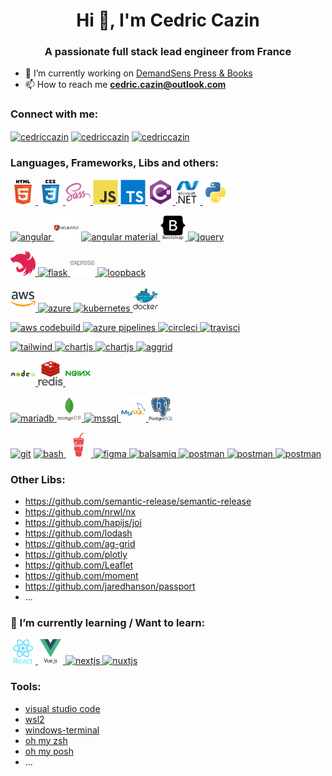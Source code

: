 <!--
- 🔭 I’m currently working on ...
- 🌱 I’m currently learning ...
- 👯 I’m looking to collaborate on ...
- 🤔 I’m looking for help with ...
- 💬 Ask me about ...
- 📫 How to reach me: ...
- 😄 Pronouns: ...
- ⚡ Fun fact: ...

https://rahuldkjain.github.io/gh-profile-readme-generator/

https://github.com/anuraghazra/github-readme-stats
https://github.com/ryo-ma/github-profile-trophy

https://dev.to/envoy_/150-badges-for-github-pnk

<p align="left"> <img src="https://komarev.com/ghpvc/?username=cedricazin&label=Profile%20views&color=0e75b6&style=flat" alt="cedricazin" /> </p>

<a href="https://codepen.io/cedriccazin" target="blank"><img align="center" src="https://raw.githubusercontent.com/rahuldkjain/github-profile-readme-generator/master/src/images/icons/Social/codepen.svg" alt="cedriccazin" height="30" width="40" /></a>
<a href="https://dev.to/@cedriccazin" target="blank"><img align="center" src="https://raw.githubusercontent.com/rahuldkjain/github-profile-readme-generator/master/src/images/icons/Social/devto.svg" alt="@cedriccazin" height="30" width="40" /></a>
 
-->

<h1 align="center">Hi 👋, I'm Cedric Cazin</h1>

<h3 align="center">A passionate full stack lead engineer from France</h3>

- 🔭 I’m currently working on [DemandSens Press & Books](https://bearingpoint.services/demandsens/en/our-demandsens-solutions/demandsens-press/)
- 📫 How to reach me **cedric.cazin@outlook.com**


<h3 align="left">Connect with me:</h3>

  <a href="https://linkedin.com/in/cedriccazin" target="blank"><img align="center" src="https://raw.githubusercontent.com/rahuldkjain/github-profile-readme-generator/master/src/images/icons/Social/linked-in-alt.svg" alt="cedriccazin" height="30" width="40" /></a>
  <a href="https://twitter.com/cedriccazin" target="blank"><img align="center" src="https://raw.githubusercontent.com/rahuldkjain/github-profile-readme-generator/master/src/images/icons/Social/twitter.svg" alt="cedriccazin" height="30" width="40" /></a>
  <a href="https://www.youtube.com/c/cedriccazin" target="blank"><img align="center" src="https://raw.githubusercontent.com/rahuldkjain/github-profile-readme-generator/master/src/images/icons/Social/youtube.svg" alt="cedriccazin" height="30" width="40" /></a>


<h3 align="left">Languages, Frameworks, Libs and others:</h3>

  <a href="https://www.w3.org/html/" target="_blank" rel="noreferrer"> <img src="https://raw.githubusercontent.com/devicons/devicon/master/icons/html5/html5-original-wordmark.svg" alt="html5" width="40" height="40"/> </a>
  <a href="https://www.w3schools.com/css/" target="_blank" rel="noreferrer"> <img src="https://raw.githubusercontent.com/devicons/devicon/master/icons/css3/css3-original-wordmark.svg" alt="css3" width="40" height="40"/> </a>
  <a href="https://sass-lang.com" target="_blank" rel="noreferrer"> <img src="https://raw.githubusercontent.com/devicons/devicon/master/icons/sass/sass-original.svg" alt="sass" width="40" height="40"/> </a>
  <a href="https://developer.mozilla.org/en-US/docs/Web/JavaScript" target="_blank" rel="noreferrer"> <img src="https://raw.githubusercontent.com/devicons/devicon/master/icons/javascript/javascript-original.svg" alt="javascript" width="40" height="40"/> </a>
  <a href="https://www.typescriptlang.org/" target="_blank" rel="noreferrer"> <img src="https://raw.githubusercontent.com/devicons/devicon/master/icons/typescript/typescript-original.svg" alt="typescript" width="40" height="40"/> </a>
  <a href="https://www.w3schools.com/cs/" target="_blank" rel="noreferrer"> <img src="https://raw.githubusercontent.com/devicons/devicon/master/icons/csharp/csharp-original.svg" alt="csharp" width="40" height="40"/> </a>
  <a href="https://dotnet.microsoft.com/" target="_blank" rel="noreferrer"> <img src="https://raw.githubusercontent.com/devicons/devicon/master/icons/dot-net/dot-net-original-wordmark.svg" alt="dotnet" width="40" height="40"/> </a>
  <a href="https://www.python.org" target="_blank" rel="noreferrer"> <img src="https://raw.githubusercontent.com/devicons/devicon/master/icons/python/python-original.svg" alt="python" width="40" height="40"/> </a>

  <a href="https://angular.io" target="_blank" rel="noreferrer"> <img src="https://angular.io/assets/images/logos/angular/angular.svg" alt="angular" width="40" height="40"/> </a>
  <a href="https://angular.io" target="_blank" rel="noreferrer"> <img src="https://raw.githubusercontent.com/devicons/devicon/master/icons/angularjs/angularjs-original-wordmark.svg" alt="angularjs" width="40" height="40"/></a>
  <a href="https://material.angular.io/" target="_blank" rel="noreferrer"> <img src="https://material.angular.io/assets/img/angular-material-logo.svg" alt="angular material" width="40" height="40"/> </a>
  <a href="https://getbootstrap.com" target="_blank" rel="noreferrer"> <img src="https://raw.githubusercontent.com/devicons/devicon/master/icons/bootstrap/bootstrap-plain-wordmark.svg" alt="bootstrap" width="40" height="40"/> </a>
  <a href="https://jquery.com/" target="_blank" rel="noreferrer"> <img src="https://avatars.githubusercontent.com/u/70142?s=280&v=4" alt="jquery" width="40" height="40"/> </a>  
  
  <a href="https://nestjs.com/" target="_blank" rel="noreferrer"> <img src="https://raw.githubusercontent.com/devicons/devicon/master/icons/nestjs/nestjs-plain.svg" alt="nestjs" width="40" height="40"/> </a>
  <a href="https://flask.palletsprojects.com/" target="_blank" rel="noreferrer"> <img src="https://www.vectorlogo.zone/logos/pocoo_flask/pocoo_flask-icon.svg" alt="flask" width="40" height="40"/> </a>
  <a href="https://expressjs.com" target="_blank" rel="noreferrer"> <img src="https://raw.githubusercontent.com/devicons/devicon/master/icons/express/express-original-wordmark.svg" alt="express" width="40" height="40"/> </a>
    <a href="https://loopback.io" target="_blank" rel="noreferrer"> <img src="https://static-00.iconduck.com/assets.00/loopback-icon-447x512-anbbqgul.png" alt="loopback" width="40" height="40"/> </a>

  <a href="https://aws.amazon.com" target="_blank" rel="noreferrer"> <img src="https://raw.githubusercontent.com/devicons/devicon/master/icons/amazonwebservices/amazonwebservices-original-wordmark.svg" alt="aws" width="40" height="40"/> </a>
  <a href="https://azure.microsoft.com/en-in/" target="_blank" rel="noreferrer"> <img src="https://www.vectorlogo.zone/logos/microsoft_azure/microsoft_azure-icon.svg" alt="azure" width="40" height="40"/> </a>
  <a href="https://kubernetes.io" target="_blank" rel="noreferrer"> <img src="https://www.vectorlogo.zone/logos/kubernetes/kubernetes-icon.svg" alt="kubernetes" width="40" height="40"/> </a>
  <a href="https://www.docker.com/" target="_blank" rel="noreferrer"> <img src="https://raw.githubusercontent.com/devicons/devicon/master/icons/docker/docker-original-wordmark.svg" alt="docker" width="40" height="40"/> </a>

  <a href="https://aws.amazon.com/codebuild/" target="_blank" rel="noreferrer"> <img src="https://symbols.getvecta.com/stencil_12/0_aws-codebuild.9678750410.png" alt="aws codebuild" width="40" height="40"/> </a>
  <a href="https://azure.microsoft.com/en-us/products/devops/pipelines/" target="_blank" rel="noreferrer"> <img src="https://miro.medium.com/max/512/1*1PuzQURJzSdVxP-b00hDJg.png" alt="azure pipelines" width="40" height="40"/> </a>
  <a href="https://circleci.com" target="_blank" rel="noreferrer"> <img src="https://www.vectorlogo.zone/logos/circleci/circleci-icon.svg" alt="circleci" width="40" height="40"/> </a>
  <a href="https://travis-ci.org" target="_blank" rel="noreferrer"> <img src="https://www.vectorlogo.zone/logos/travis-ci/travis-ci-icon.svg" alt="travisci" width="40" height="40"/> </a>

  <a href="https://tailwindcss.com/" target="_blank" rel="noreferrer"> <img src="https://www.vectorlogo.zone/logos/tailwindcss/tailwindcss-icon.svg" alt="tailwind" width="40" height="40"/> </a>
  <a href="https://www.chartjs.org" target="_blank" rel="noreferrer"> <img src="https://www.chartjs.org/media/logo-title.svg" alt="chartjs" width="40" height="40"/> </a>
  <a href="https://www.highcharts.com/" target="_blank" rel="noreferrer"> <img src="https://wp-assets.highcharts.com/svg/logo2021.svg" alt="chartjs" width="40" height="40"/> </a>
  <a href="https://www.ag-grid.com/" target="_blank" rel="noreferrer"> <img src="https://miro.medium.com/max/527/1*blHxTiNPjhsddU3vOuTF8g.png" alt="aggrid" height="40"/> </a>

  <a href="https://nodejs.org" target="_blank" rel="noreferrer"> <img src="https://raw.githubusercontent.com/devicons/devicon/master/icons/nodejs/nodejs-original-wordmark.svg" alt="nodejs" width="40" height="40"/> </a>
  <a href="https://redis.io" target="_blank" rel="noreferrer"> <img src="https://raw.githubusercontent.com/devicons/devicon/master/icons/redis/redis-original-wordmark.svg" alt="redis" width="40" height="40"/> </a>
  <a href="https://www.nginx.com" target="_blank" rel="noreferrer"> <img src="https://raw.githubusercontent.com/devicons/devicon/master/icons/nginx/nginx-original.svg" alt="nginx" width="40" height="40"/> </a>

  <a href="https://mariadb.org/" target="_blank" rel="noreferrer"> <img src="https://www.vectorlogo.zone/logos/mariadb/mariadb-icon.svg" alt="mariadb" width="40" height="40"/> </a>
  <a href="https://www.mongodb.com/" target="_blank" rel="noreferrer"> <img src="https://raw.githubusercontent.com/devicons/devicon/master/icons/mongodb/mongodb-original-wordmark.svg" alt="mongodb" width="40" height="40"/> </a>
  <a href="https://www.microsoft.com/en-us/sql-server" target="_blank" rel="noreferrer"> <img src="https://www.svgrepo.com/show/303229/microsoft-sql-server-logo.svg" alt="mssql" width="40" height="40"/> </a>
  <a href="https://www.mysql.com/" target="_blank" rel="noreferrer"> <img src="https://raw.githubusercontent.com/devicons/devicon/master/icons/mysql/mysql-original-wordmark.svg" alt="mysql" width="40" height="40"/> </a>
  <a href="https://www.postgresql.org" target="_blank" rel="noreferrer"> <img src="https://raw.githubusercontent.com/devicons/devicon/master/icons/postgresql/postgresql-original-wordmark.svg" alt="postgresql" width="40" height="40"/> </a>

  <a href="https://git-scm.com/" target="_blank" rel="noreferrer"> <img src="https://www.vectorlogo.zone/logos/git-scm/git-scm-icon.svg" alt="git" width="40" height="40"/></a>
  <a href="https://www.gnu.org/software/bash/" target="_blank" rel="noreferrer"> <img src="https://www.vectorlogo.zone/logos/gnu_bash/gnu_bash-icon.svg" alt="bash" width="40" height="40"/> </a>
  <a href="https://gulpjs.com" target="_blank" rel="noreferrer"> <img src="https://raw.githubusercontent.com/devicons/devicon/master/icons/gulp/gulp-plain.svg" alt="gulp" width="40" height="40"/> </a>
  <a href="https://www.figma.com/" target="_blank" rel="noreferrer"> <img src="https://www.vectorlogo.zone/logos/figma/figma-icon.svg" alt="figma" width="40" height="40"/> </a>
  <a href="https://balsamiq.com/" target="_blank" rel="noreferrer"> <img src="https://balsamiq.com/assets/company/brandassets/smileyface-transparent-1080x1080.png" alt="balsamiq" width="40" height="40"/> </a>
  <a href="https://postman.com" target="_blank" rel="noreferrer"> <img src="https://www.vectorlogo.zone/logos/getpostman/getpostman-icon.svg" alt="postman" width="40" height="40"/> </a>
  <a href="https://www.npm.com" target="_blank" rel="noreferrer"> <img src="https://pbs.twimg.com/profile_images/1285630920263966721/Uk6O1QGC_400x400.jpg" alt="postman" width="40" height="40"/> </a>
  <a href="https://www.sonatype.com/products/nexus-repository" target="_blank" rel="noreferrer"> <img src="https://help.sonatype.com/docs/files/331022/34537964/3/1564671303641/NexusRepo_Icon.png" alt="postman" width="40" height="40"/> </a>
  
  


<h3 align="left">Other Libs:</h3>  

* https://github.com/semantic-release/semantic-release
* https://github.com/nrwl/nx
* https://github.com/hapijs/joi
* https://github.com/lodash
* https://github.com/ag-grid
* https://github.com/plotly
* https://github.com/Leaflet
* https://github.com/moment
* https://github.com/jaredhanson/passport
* ...


<h3 align="left">🌱 I’m currently learning / Want to learn:</h3>  

  <a href="https://reactjs.org/" target="_blank" rel="noreferrer"> <img src="https://raw.githubusercontent.com/devicons/devicon/master/icons/react/react-original-wordmark.svg" alt="react" width="40" height="40"/> </a>
  <a href="https://vuejs.org/" target="_blank" rel="noreferrer"> <img src="https://raw.githubusercontent.com/devicons/devicon/master/icons/vuejs/vuejs-original-wordmark.svg" alt="vuejs" width="40" height="40"/> </a>
  <a href="https://nextjs.org" target="_blank" rel="noreferrer"> <img src="https://camo.githubusercontent.com/e1e113df83e7731fdb90f6f0ab2eeb155fd1b48c27d99814dcf1c23c0acdc6a2/68747470733a2f2f6173736574732e76657263656c2e636f6d2f696d6167652f75706c6f61642f76313636323133303535392f6e6578746a732f49636f6e5f6461726b5f6261636b67726f756e642e706e67" alt="nextjs" width="40" height="40"/> </a>
  <a href="https://nuxtjs.org/" target="_blank" rel="noreferrer"> <img src="https://www.nuxtjs.cn/logos/nuxt-icon-white.png" alt="nuxtjs" width="40" height="40"/> </a>


<h3 align="left">Tools:</h3>

* [visual studio code](https://code.visualstudio.com/)
* [wsl2](https://learn.microsoft.com/fr-fr/windows/wsl/install)
* [windows-terminal](https://apps.microsoft.com/store/detail/windows-terminal/9N0DX20HK701?hl=fr-fr&gl=fr)
* [oh my zsh](https://ohmyz.sh/)
* [oh my posh](https://ohmyposh.dev/)
* ...
